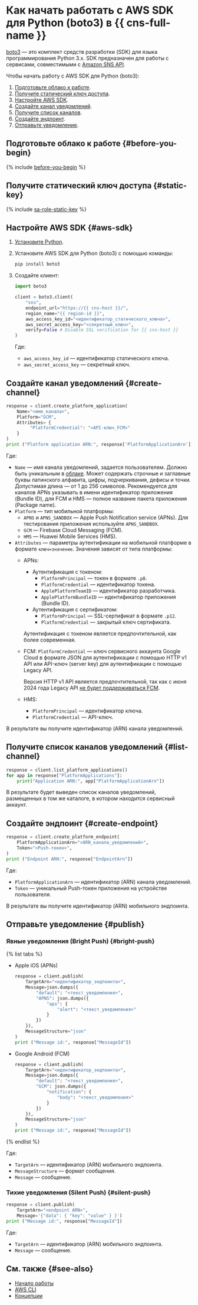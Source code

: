 # Как начать работать с AWS SDK для Python (boto3) в {{ cns-full-name }}

[boto3](https://github.com/boto/boto3) — это комплект средств разработки (SDK) для языка программирования Python 3.x. SDK предназначен для работы с сервисами, совместимыми с [Amazon SNS API](https://docs.aws.amazon.com/sns/latest/api/welcome.html).

Чтобы начать работу с AWS SDK для Python (boto3):
1. [Подготовьте облако к работе](#before-you-begin).
1. [Получите статический ключ доступа](#static-key).
1. [Настройте AWS SDK](#aws-sdk).
1. [Создайте канал уведомлений](#create-channel).
1. [Получите список каналов](#list-channel).
1. [Создайте эндпоинт](#create-endpoint).
1. [Отправьте уведомление](#publish).

## Подготовьте облако к работе {#before-you-begin}

{% include [before-you-begin](../../_tutorials/_tutorials_includes/before-you-begin.md) %}

## Получите статический ключ доступа {#static-key}

{% include [sa-role-static-key](../../_includes/notifications/sa-role-static-key.md) %}

## Настройте AWS SDK {#aws-sdk}

1. [Установите Python](https://wiki.python.org/moin/BeginnersGuide/Download).
1. Установите AWS SDK для Python (boto3) с помощью команды:

    ```bash
    pip install boto3
    ```

1. Создайте клиент:

    ```python
    import boto3

    client = boto3.client(
        "sns",
        endpoint_url="https://{{ cns-host }}/",
        region_name="{{ region-id }}",
        aws_access_key_id="<идентификатор_статического_ключа>",
        aws_secret_access_key="<секретный_ключ>",
        verify=False # Disable SSL verification for {{ cns-host }}
    )
    ```

    Где:
    * `aws_access_key_id` — идентификатор статического ключа.
    * `aws_secret_access_key` — секретный ключ.

## Создайте канал уведомлений {#create-channel}

```python
response = client.create_platform_application(
    Name="<имя_канала>",
    Platform="GCM",
    Attributes= {
         "PlatformCredential": "<API-ключ_FCM>"
    }
)
print ("Platform application ARN:", response['PlatformApplicationArn'])
```

Где:
* `Name` — имя канала уведомлений, задается пользователем. Должно быть уникальным в [облаке](../../resource-manager/concepts/resources-hierarchy.md#cloud). Может содержать строчные и заглавные буквы латинского алфавита, цифры, подчеркивания, дефисы и точки. Допустимая длина — от 1 до 256 символов. Рекомендуется для каналов APNs указывать в имени идентификатор приложения (Bundle ID), для FCM и HMS — полное название пакета приложения (Package name).
* `Platform` — тип мобильной платформы:
  * `APNS` и `APNS_SANDBOX` — Apple Push Notification service (APNs). Для тестирования приложения используйте `APNS_SANDBOX`.
  * `GCM` — Firebase Cloud Messaging (FCM).
  * `HMS` — Huawei Mobile Services (HMS).
* `Attributes` — параметры аутентификации на мобильной платформе в формате `ключ=значение`. Значения зависят от типа платформы:
  * APNs:
    * Аутентификация с токеном:
      * `PlatformPrincipal` — токен в формате `.p8`.
      * `PlatformCredential` — идентификатор токена.
      * `ApplePlatformTeamID` — идентификатор разработчика.
      * `ApplePlatformBundleID` — идентификатор приложения (Bundle ID).
    * Аутентификация с сертификатом:
      * `PlatformPrincipal` — SSL-сертификат в формате `.p12`.
      * `PlatformCredential` — закрытый ключ сертификата.

    Аутентификация с токеном является предпочтительной, как более современная.
  * FCM: `PlatformCredential` — ключ сервисного аккаунта Google Cloud в формате JSON для аутентификации с помощью HTTP v1 API или API-ключ (server key) для аутентификации с помощью Legacy API.

    Версия HTTP v1 API является предпочтительной, так как с июня 2024 года Legacy API [не будет поддерживаться FCM](https://firebase.google.com/docs/cloud-messaging/migrate-v1).
  * HMS:
    * `PlatformPrincipal` — идентификатор ключа.
    * `PlatformCredential` — API-ключ.

В результате вы получите идентификатор (ARN) канала уведомлений.

## Получите список каналов уведомлений {#list-channel}

```python
response = client.list_platform_applications()
for app in response["PlatformApplications"]:
    print("Application ARN:", app["PlatformApplicationArn"])
```

В результате будет выведен список каналов уведомлений, размещенных в том же каталоге, в котором находится сервисный аккаунт.

## Создайте эндпоинт {#create-endpoint}

```python
response = client.create_platform_endpoint(
    PlatformApplicationArn="<ARN_канала_уведомлений>",
    Token="<Push-токен>",
)
print ("Endpoint ARN:", response["EndpointArn"])
```

Где:
* `PlatformApplicationArn` — идентификатор (ARN) канала уведомлений.
* `Token` — уникальный Push-токен приложения на устройстве пользователя.

В результате вы получите идентификатор (ARN) мобильного эндпоинта.

## Отправьте уведомление {#publish}

### Явные уведомления (Bright Push) {#bright-push}

{% list tabs %}

- Apple iOS (APNs)

  ```python
  response = client.publish(
      TargetArn="<идентификатор_эндпоинта>",
      Message=json.dumps({
          "default": "<текст_уведомления>",
          "APNS": json.dumps({
              "aps": {
                  "alert": "<текст_уведомления>"
              }
          })
      }),
      MessageStructure="json"
  )
  print ("Message id:", response["MessageId"])
  ```

- Google Android (FCM)

  ```python
  response = client.publish(
      TargetArn="<идентификатор_эндпоинта>",
      Message=json.dumps({
          "default": "<текст_уведомления>",
          "GCM": json.dumps({
              "notification": {
                  "body": "<текст_уведомления>"
              }
          })
      }),
      MessageStructure="json"
  )
  print ("Message id:", response["MessageId"])
  ```

{% endlist %}

Где:
* `TargetArn` — идентификатор (ARN) мобильного эндпоинта.
* `MessageStructure` — формат сообщения.
* `Message` — сообщение.

### Тихие уведомления (Silent Push) {#silent-push}

```python
response = client.publish(
    TargetArn="<endpoint ARN>",
    Message='{"data": { "key": "value" } }')
print ("Message id:", response["MessageId"])
```

Где:
* `TargetArn` — идентификатор (ARN) мобильного эндпоинта.
* `Message` — сообщение.

## См. также {#see-also}

* [Начало работы](../quickstart.md)
* [AWS CLI](aws-cli.md)
* [Концепции](../concepts/index.md)

